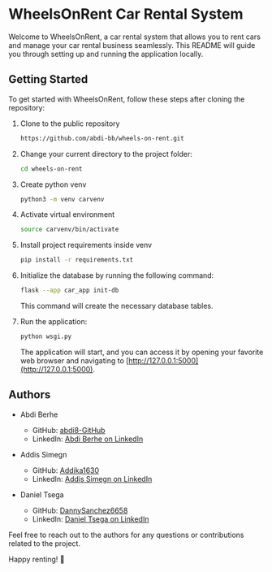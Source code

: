 # WheelsOnRent Car Rental System

Welcome to WheelsOnRent, a car rental system that allows you to rent cars and manage your car rental business seamlessly. This README will guide you through setting up and running the application locally.

## Getting Started

To get started with WheelsOnRent, follow these steps after cloning the repository:

1. Clone to the public repository
   
   ```bash
   https://github.com/abdi-bb/wheels-on-rent.git
   ```

2. Change your current directory to the project folder:

   ```bash
   cd wheels-on-rent
   ```

3. Create python venv
   
   ```bash
   python3 -m venv carvenv
   ```

4. Activate virtual environment
   
   ```bash
   source carvenv/bin/activate
   ```

5. Install project requirements inside venv
   
   ```bash
   pip install -r requirements.txt
   ```

6. Initialize the database by running the following command:

   ```bash
   flask --app car_app init-db
   ```

   This command will create the necessary database tables.

7. Run the application:

   ```bash
   python wsgi.py
   ```

   The application will start, and you can access it by opening your favorite web browser and navigating to [http://127.0.0.1:5000](http://127.0.0.1:5000).


## Authors

- Abdi Berhe
  - GitHub: [abdi8-GitHub](https://github.com/abdi8-GitHub/)
  - LinkedIn: [Abdi Berhe on LinkedIn](https://www.linkedin.com/in/abdi-berhe)

- Addis Simegn
  - GitHub: [Addika1630](https://github.com/Addika1630/)
  - LinkedIn: [Addis Simegn on LinkedIn](https://www.linkedin.com/in/your-linkedin-profile/)

- Daniel Tsega
  - GitHub: [DannySanchez6658](https://github.com/DannySanchez6658/)
  - LinkedIn: [Daniel Tsega on LinkedIn](https://www.linkedin.com/in/your-linkedin-profile/)

Feel free to reach out to the authors for any questions or contributions related to the project.

Happy renting! 🚗
